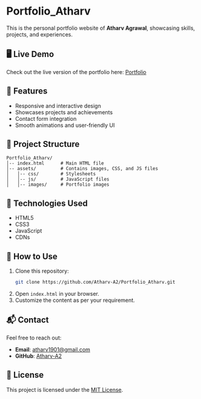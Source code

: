 # Portfolio_Atharv

This is the personal portfolio website of **Atharv Agrawal**, showcasing skills, projects, and experiences.

## 🖥️ Live Demo
Check out the live version of the portfolio here: [Portfolio](atharvagrawal.netlify.app)

## 📌 Features
- Responsive and interactive design
- Showcases projects and achievements
- Contact form integration
- Smooth animations and user-friendly UI

## 📂 Project Structure
```
Portfolio_Atharv/
│-- index.html      # Main HTML file
│-- assets/         # Contains images, CSS, and JS files
│   │-- css/        # Stylesheets
│   │-- js/         # JavaScript files
│   │-- images/     # Portfolio images
```

## 🚀 Technologies Used
- HTML5
- CSS3
- JavaScript
- CDNs

## 📖 How to Use
1. Clone this repository:
   ```bash
   git clone https://github.com/Atharv-A2/Portfolio_Atharv.git
   ```
2. Open `index.html` in your browser.
3. Customize the content as per your requirement.

## 📬 Contact
Feel free to reach out:
- **Email**: atharv1901@gmail.com
- **GitHub**: [Atharv-A2](https://github.com/Atharv-A2)

## 📜 License
This project is licensed under the [MIT License](LICENSE).
